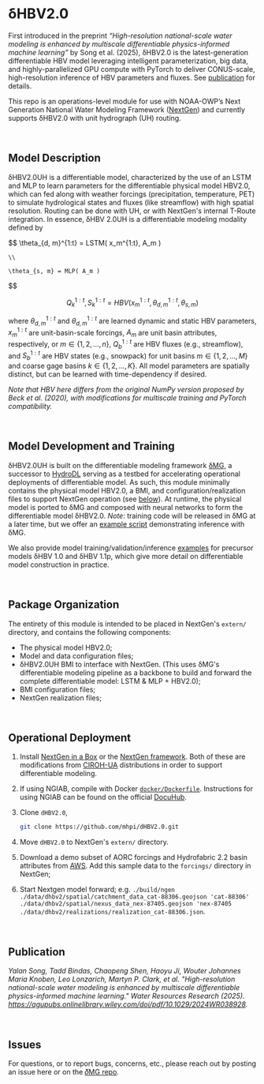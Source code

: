 # δHBV2.0

First introduced in the preprint *“High-resolution national-scale water modeling is enhanced by multiscale differentiable physics-informed machine learning”* by Song et al. (2025), δHBV2.0 is the latest-generation differentiable HBV model leveraging intelligent parameterization, big data, and highly-parallelized GPU compute with PyTorch to deliver CONUS-scale, high-resolution inference of HBV parameters and fluxes. See [publication](#publication) for details.

This repo is an operations-level module for use with NOAA-OWP’s Next Generation National Water Modeling Framework ([NextGen](https://github.com/NOAA-OWP/ngen)) and currently supports δHBV2.0 with unit hydrograph (UH) routing.

</br>

## Model Description

δHBV2.0UH is a differentiable model, characterized by the use of an LSTM and MLP to learn parameters for the differentiable physical model HBV2.0, which can fed along with weather forcings (precipitation, temperature, PET) to simulate hydrological states and fluxes (like streamflow) with high spatial resolution. Routing can be done with UH, or with NextGen's internal T-Route integration. In essence, δHBV 2.0UH is a differentiable modeling modality defined by

$$
    \theta_{d, m}^{1:t} = LSTM( x_m^{1:t}, A_m )

    \\

    \theta_{s, m} = MLP( A_m )
$$

$$
    Q_k^{1:t}, S_k^{1:t} = HBV(x_m^{1:t}, \theta_{d, m}^{1:t}, \theta_{s, m})
$$

where $\theta_{d, m}^{1:t}$ and $\theta_{d, m}^{1:t}$ are learned dynamic and static HBV parameters, $x_m^{1:t}$ are unit-basin-scale forcings, $A_m$ are unit basin attributes, respectively, or $m \in \{ 1, 2, \ldots, n\}$, $Q_b^{1:t}$ are HBV fluxes (e.g., streamflow), and $S_b^{1:t}$ are HBV states (e.g., snowpack) for unit basins $m\in\{1, 2, \ldots, M\}$ and coarse gage basins $k\in \{1, 2, \ldots, K\}$. All model parameters are spatially distinct, but can be learned with time-dependency if desired.

*Note that HBV here differs from the original NumPy version proposed by Beck et al. (2020), with modifications for multiscale training and PyTorch compatibility.*

</br>

## Model Development and Training

δHBV2.0UH is built on the differentiable modeling framework [δMG](https://github.com/mhpi/generic_deltamodel), a successor to [HydroDL](https://github.com/mhpi/hydroDL) serving as a testbed for accelerating operational deployments of differentiable model. As such, this module minimally contains the physical model HBV2.0, a BMI, and configuration/realization files to support NextGen operation (see [below](#package-organization)). At runtime, the physical model is ported to δMG and composed with neural networks to form the differentiable model δHBV2.0. *Note*: training code will be released in δMG at a later time, but we offer an [example script](https://github.com/mhpi/generic_deltamodel/blob/master/example/hydrology/example_dhbv_2_0.ipynb) demonstrating inference with δMG.

We also provide model training/validation/inference [examples](https://github.com/mhpi/generic_deltamodel/tree/master/example/hydrology) for precursor models δHBV 1.0 and δHBV 1.1p, which give more detail on differentiable model construction in practice.

</br>

## Package Organization

The entirety of this module is intended to be placed in NextGen's `extern/` directory, and contains the following components:

- The physical model HBV2.0;
- Model and data configuration files;
- δHBV2.0UH BMI to interface with NextGen. (This uses δMG's differentiable modeling pipeline as a backbone to build and forward the complete differentiable model: LSTM & MLP + HBV2.0);
- BMI configuration files;
- NextGen realization files;

</br>

## Operational Deployment

1. Install [NextGen in a Box](https://github.com/leoglonz/NGIAB-DM) or the [NextGen framework](https://github.com/leoglonz/ngen). Both of these are modifications from [CIROH-UA](https://github.com/CIROH-UA) distributions in order to support differentiable modeling.
2. If using NGIAB, compile with Docker [`docker/Dockerfile`](https://github.com/leoglonz/NGIAB-DM/blob/master/docker/Dockerfile). Instructions for using NGIAB can be found on the official [DocuHub](https://docs.ciroh.org/docs/products/Community%20Hydrologic%20Modeling%20Framework/nextgeninaboxDocker/workflow/).
3. Clone `dHBV2.0`,

    ```bash
    git clone https://github.com/mhpi/dHBV2.0.git
    ```

4. Move `dHBV2.0` to NextGen's `extern/` directory.
5. Download a demo subset of AORC forcings and Hydrofabric 2.2 basin attributes from [AWS](https://mhpi-spatial.s3.us-east-2.amazonaws.com/mhpi-release/aorc_hydrofabric/ngen_demo.zip). Add this sample data to the `forcings/` directory in NextGen;
6. Start Nextgen model forward; e.g. `./build/ngen ./data/dhbv2/spatial/catchment_data_cat-88306.geojson 'cat-88306' ./data/dhbv2/spatial/nexus_data_nex-87405.geojson 'nex-87405 ./data/dhbv2/realizations/realization_cat-88306.json`.

</br>

## Publication

*Yalan Song, Tadd Bindas, Chaopeng Shen, Haoyu Ji, Wouter Johannes Maria Knoben, Leo Lonzarich, Martyn P. Clark, et al. "High-resolution national-scale water modeling is enhanced by multiscale differentiable physics-informed machine learning." Water Resources Research (2025). <https://agupubs.onlinelibrary.wiley.com/doi/pdf/10.1029/2024WR038928>.*

</br>

## Issues

For questions, or to report bugs, concerns, etc., please reach out by posting an issue here or on the [𝛿MG repo](https://github.com/mhpi/generic_deltamodel/issues).

